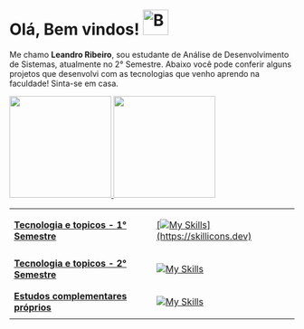 <h1>Olá, Bem vindos! <img src="https://raw.githubusercontent.com/Tarikul-Islam-Anik/Animated-Fluent-Emojis/master/Emojis/Smilies/Beaming%20Face%20with%20Smiling%20Eyes.png" alt="Beaming Face with Smiling Eyes" width="45" height="45" /></h1>
<p>Me chamo <strong>Leandro Ribeiro</strong>, sou estudante de Análise de Desenvolvimento de Sistemas, atualmente no 2° Semestre. Abaixo você pode conferir alguns projetos que desenvolvi com as tecnologias que venho aprendo na faculdade! Sinta-se em casa.</p>

<div>
<a href="https://github.com/reaperCord">
<img loading="lazy" height="180em" src="https://github-readme-stats.vercel.app/api/top-langs/?username=reaperCord&layout=compact&langs_count=7&theme=dracula"/>
<img loading="lazy" height="180em" src="https://github-readme-stats.vercel.app/api?username=reaperCord&show_icons=true&theme=dracula&include_all_commits=true&count_private=true"/>
</div>

<table style="border: 0px solid">

<tr>
<td><strong>Tecnologia e topicos - 1° Semestre</strong></td>
<td>

[![My Skills](https://skillicons.dev/icons?i=js,html,css,php,jquery,c,)](https://skillicons.dev)
</td>
</tr>

<tr>
<td><strong>Tecnologia e topicos - 2° Semestre</strong></td>
<td>

[![My Skills](https://skillicons.dev/icons?i=typescript,react,py,mysql,postgres)](https://skillicons.dev)
</td>
</tr>

<tr>
<td><strong>Estudos complementares próprios</strong></td>
<td>

[![My Skills](https://skillicons.dev/icons?i=java,spring,git,github,redis,mongo,angular,aws)](https://skillicons.dev) 
</td>
</tr>

</table>
